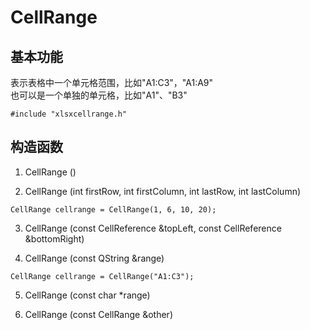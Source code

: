 # CellRange

## 基本功能
表示表格中一个单元格范围，比如"A1:C3"，"A1:A9"  
也可以是一个单独的单元格，比如"A1"、"B3"  
```
#include "xlsxcellrange.h"
```


## 构造函数
1. CellRange ()

2. CellRange (int firstRow, int firstColumn, int lastRow, int lastColumn)
```
CellRange cellrange = CellRange(1, 6, 10, 20);
```

3. CellRange (const CellReference &topLeft, const CellReference &bottomRight)

4. CellRange (const QString &range)
```
CellRange cellrange = CellRange("A1:C3");
```

5. CellRange (const char \*range)

6. CellRange (const CellRange &other)